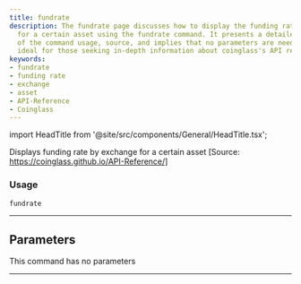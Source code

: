 ```yaml
---
title: fundrate
description: The fundrate page discusses how to display the funding rate by exchange
  for a certain asset using the fundrate command. It presents a detailed explanation
  of the command usage, source, and implies that no parameters are needed. This is
  ideal for those seeking in-depth information about coinglass's API reference.
keywords:
- fundrate
- funding rate
- exchange
- asset
- API-Reference
- Coinglass
---
```


import HeadTitle from '@site/src/components/General/HeadTitle.tsx';

<HeadTitle title="crypto/dd/fundrate - Reference | OpenBB Terminal Docs" />

Displays funding rate by exchange for a certain asset [Source: https://coinglass.github.io/API-Reference/]

### Usage

```python
fundrate
```

---

## Parameters

This command has no parameters


---
